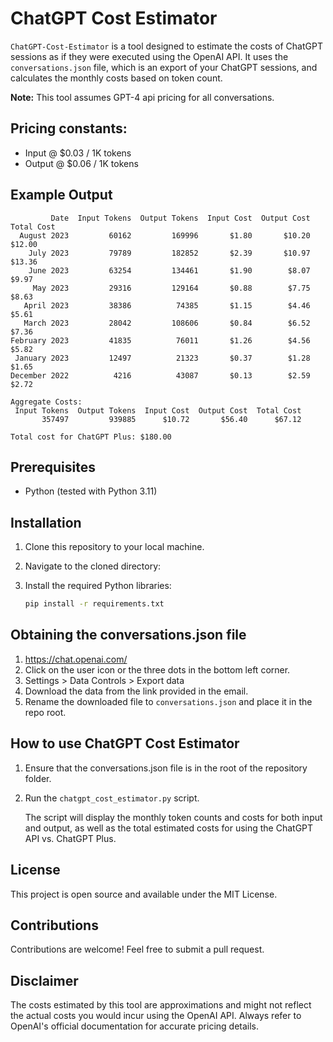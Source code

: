 # ChatGPT Cost Estimator

`ChatGPT-Cost-Estimator` is a tool designed to estimate the costs of ChatGPT sessions as if they were executed using the OpenAI API. It uses the `conversations.json` file, which is an export of your ChatGPT sessions, and calculates the monthly costs based on token count.

**Note:** This tool assumes GPT-4 api pricing for all conversations.

## Pricing constants:
* Input @ $0.03 / 1K tokens	 
* Output @ $0.06 / 1K tokens

## Example Output

```
         Date  Input Tokens  Output Tokens  Input Cost  Output Cost  Total Cost
  August 2023         60162         169996       $1.80       $10.20      $12.00
    July 2023         79789         182852       $2.39       $10.97      $13.36
    June 2023         63254         134461       $1.90        $8.07       $9.97
     May 2023         29316         129164       $0.88        $7.75       $8.63
   April 2023         38386          74385       $1.15        $4.46       $5.61
   March 2023         28042         108606       $0.84        $6.52       $7.36
February 2023         41835          76011       $1.26        $4.56       $5.82
 January 2023         12497          21323       $0.37        $1.28       $1.65
December 2022          4216          43087       $0.13        $2.59       $2.72

Aggregate Costs:
 Input Tokens  Output Tokens  Input Cost  Output Cost  Total Cost
       357497         939885      $10.72       $56.40      $67.12

Total cost for ChatGPT Plus: $180.00
```

## Prerequisites

- Python (tested with Python 3.11)

## Installation

1. Clone this repository to your local machine.

2. Navigate to the cloned directory:

3. Install the required Python libraries:

    ```bash
    pip install -r requirements.txt
    ```

## Obtaining the conversations.json file

1. https://chat.openai.com/
2. Click on the user icon or the three dots in the bottom left corner.
3. Settings > Data Controls > Export data
4. Download the data from the link provided in the email.
5. Rename the downloaded file to `conversations.json` and place it in the repo root.

## How to use ChatGPT Cost Estimator

1. Ensure that the conversations.json file is in the root of the repository folder.

2. Run the `chatgpt_cost_estimator.py` script.

    The script will display the monthly token counts and costs for both input and output, as well as the total estimated costs for using the ChatGPT API vs. ChatGPT Plus.

## License

This project is open source and available under the MIT License.

## Contributions

Contributions are welcome! Feel free to submit a pull request.

## Disclaimer

The costs estimated by this tool are approximations and might not reflect the actual costs you would incur using the OpenAI API. Always refer to OpenAI's official documentation for accurate pricing details.